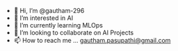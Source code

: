 - 👋 Hi, I’m @gautham-296
- 👀 I’m interested in AI
- 🌱 I’m currently learning MLOps
- 💞️ I’m looking to collaborate on AI Projects
- 📫 How to reach me ... gautham.pasupathi@gmail.com

<!---
gautham-296/gautham-296 is a ✨ special ✨ repository because its `README.md` (this file) appears on your GitHub profile.
You can click the Preview link to take a look at your changes.
--->
